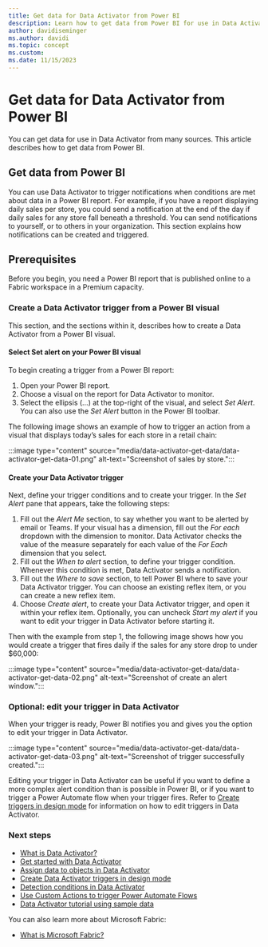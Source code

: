 ```yaml
---
title: Get data for Data Activator from Power BI
description: Learn how to get data from Power BI for use in Data Activator.
author: davidiseminger
ms.author: davidi
ms.topic: concept
ms.custom: 
ms.date: 11/15/2023
---
```


# Get data for Data Activator from Power BI

You can get data for use in Data Activator from many sources. This article describes how to get data from Power BI.

## Get data from Power BI

You can use Data Activator to trigger notifications when conditions are met about data in a Power BI report. For example, if you have a report displaying daily sales per store, you could send a notification at the end of the day if daily sales for any store fall beneath a threshold. You can send notifications to yourself, or to others in your organization. This section explains how notifications can be created and triggered.

## Prerequisites

Before you begin, you need a Power BI report that is published online to a Fabric workspace in a Premium capacity.

### Create a Data Activator trigger from a Power BI visual

This section, and the sections within it, describes how to create a Data Activator from a Power BI visual. 

#### Select Set alert on your Power BI visual

To begin creating a trigger from a Power BI report:

1. Open your Power BI report.
2. Choose a visual on the report for Data Activator to monitor. 
3. Select the ellipsis (…) at the top-right of the visual, and select *Set Alert*. You can also use the *Set Alert* button in the Power BI toolbar.

The following image shows an example of how to trigger an action from a visual that displays today’s sales for each store in a retail chain:

:::image type="content" source="media/data-activator-get-data/data-activator-get-data-01.png" alt-text="Screenshot of sales by store.":::

#### Create your Data Activator trigger

Next, define your trigger conditions and to create your trigger. In the *Set Alert* pane that appears, take the following steps:

1. Fill out the *Alert Me* section, to say whether you want to be alerted by email or Teams. If your visual has a dimension, fill out the *For each* dropdown with the dimension to monitor. Data Activator checks the value of the measure separately for each value of the *For Each* dimension that you select.
2. Fill out the *When to alert* section, to define your trigger condition. Whenever this condition is met, Data Activator sends a notification.
3. Fill out the *Where to save* section, to tell Power BI where to save your Data Activator trigger. You can choose an existing reflex item, or you can create a new reflex item.
4. Choose *Create alert*, to create your Data Activator trigger, and open it within your reflex item.  Optionally, you can uncheck *Start my alert* if you want to edit your trigger in Data Activator before starting it.

Then with the example from step 1, the following image shows how you would create a trigger that fires daily if the sales for any store drop to under $60,000:

:::image type="content" source="media/data-activator-get-data/data-activator-get-data-02.png" alt-text="Screenshot of create an alert window.":::

### Optional: edit your trigger in Data Activator

When your trigger is ready, Power BI notifies you and gives you the option to edit your trigger in Data Activator. 

:::image type="content" source="media/data-activator-get-data/data-activator-get-data-03.png" alt-text="Screenshot of trigger successfully created.":::

Editing your trigger in Data Activator can be useful if you want to define a more complex alert condition than is possible in Power BI, or if you want to trigger a Power Automate flow when your trigger fires. Refer to [Create triggers in design mode](data-activator-create-triggers-design-mode.md) for information on how to edit triggers in Data Activator.


### Next steps

* [What is Data Activator?](data-activator-introduction.md)
* [Get started with Data Activator](data-activator-get-started.md)
* [Assign data to objects in Data Activator](data-activator-assign-data-objects.md)
* [Create Data Activator triggers in design mode](data-activator-create-triggers-design-mode.md)
* [Detection conditions in Data Activator](data-activator-detection-conditions.md)
* [Use Custom Actions to trigger Power Automate Flows](data-activator-trigger-power-automate-flows.md)
* [Data Activator tutorial using sample data](data-activator-tutorial.md)

You can also learn more about Microsoft Fabric:

* [What is Microsoft Fabric?](../get-started/microsoft-fabric-overview.md)

